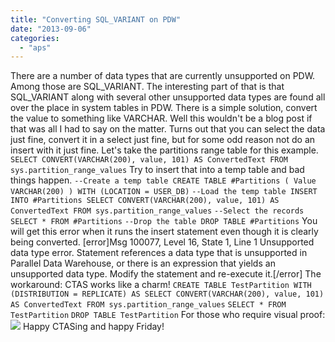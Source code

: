 ```yaml
---
title: "Converting SQL_VARIANT on PDW"
date: "2013-09-06"
categories: 
  - "aps"
---
```


There are a number of data types that are currently unsupported on PDW. Among those are SQL\_VARIANT. The interesting part of that is that SQL\_VARIANT along with several other unsupported data types are found all over the place in system tables in PDW. There is a simple solution, convert the value to something like VARCHAR. Well this wouldn't be a blog post if that was all I had to say on the matter. Turns out that you can select the data just fine, convert it in a select just fine, but for some odd reason not do an insert with it just fine. Let's take the partitions range table for this example. `SELECT CONVERT(VARCHAR(200), value, 101) AS ConvertedText FROM sys.partition_range_values` Try to insert that into a temp table and bad things happen. `--Create a temp table CREATE TABLE #Partitions ( Value VARCHAR(200) ) WITH (LOCATION = USER_DB)` `--Load the temp table INSERT INTO #Partitions SELECT CONVERT(VARCHAR(200), value, 101) AS ConvertedText FROM sys.partition_range_values` `--Select the records SELECT * FROM #Partitions` `--Drop the table DROP TABLE #Partitions` You will get this error when it runs the insert statement even though it is clearly being converted. \[error\]Msg 100077, Level 16, State 1, Line 1 Unsupported data type error. Statement references a data type that is unsupported in Parallel Data Warehouse, or there is an expression that yields an unsupported data type. Modify the statement and re-execute it.\[/error\] The workaround: CTAS works like a charm! `CREATE TABLE TestPartition WITH (DISTRIBUTION = REPLICATE) AS SELECT CONVERT(VARCHAR(200), value, 101) AS ConvertedText FROM sys.partition_range_values` `SELECT * FROM TestPartition` `DROP TABLE TestPartition` For those who require visual proof: ![](https://images.bradleyschacht.com/wp-content/uploads/2013/09/CTAS_Partitions.png) Happy CTASing and happy Friday!

